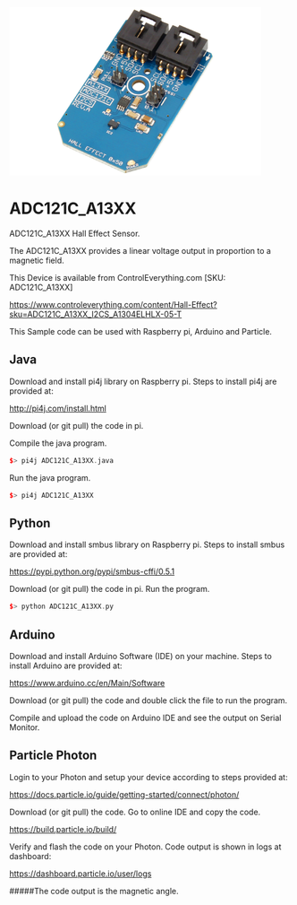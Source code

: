 [![ADC121C_A13XX](ADC121C_A13XX_I2CS.png)](https://www.controleverything.com/content/Hall-Effect?sku=ADC121C_A13XX_I2CS_A1304ELHLX-05-T)
# ADC121C_A13XX
ADC121C_A13XX Hall Effect Sensor.

The ADC121C_A13XX provides a linear voltage output in proportion to a magnetic field.

This Device is available from ControlEverything.com [SKU: ADC121C_A13XX]

https://www.controleverything.com/content/Hall-Effect?sku=ADC121C_A13XX_I2CS_A1304ELHLX-05-T

This Sample code can be used with Raspberry pi, Arduino and Particle.

## Java
Download and install pi4j library on Raspberry pi. Steps to install pi4j are provided at:

http://pi4j.com/install.html

Download (or git pull) the code in pi.

Compile the java program.
```cpp
$> pi4j ADC121C_A13XX.java
```

Run the java program.
```cpp
$> pi4j ADC121C_A13XX
```

## Python
Download and install smbus library on Raspberry pi. Steps to install smbus are provided at:

https://pypi.python.org/pypi/smbus-cffi/0.5.1

Download (or git pull) the code in pi. Run the program.

```cpp
$> python ADC121C_A13XX.py
```

## Arduino
Download and install Arduino Software (IDE) on your machine. Steps to install Arduino are provided at:

https://www.arduino.cc/en/Main/Software

Download (or git pull) the code and double click the file to run the program.

Compile and upload the code on Arduino IDE and see the output on Serial Monitor.


## Particle Photon
Login to your Photon and setup your device according to steps provided at:

https://docs.particle.io/guide/getting-started/connect/photon/

Download (or git pull) the code. Go to online IDE and copy the code.

https://build.particle.io/build/

Verify and flash the code on your Photon. Code output is shown in logs at dashboard:

https://dashboard.particle.io/user/logs

#####The code output is the magnetic angle.
